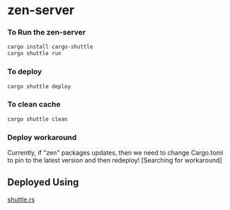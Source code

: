 # zen-server

### To Run the zen-server


```bash
cargo install cargo-shuttle
cargo shuttle run
```

### To deploy

```bash
cargo shuttle deploy
```

### To clean cache


```bash
cargo shuttle clean
```

### Deploy workaround
Currently, if "zen" packages updates, then we need to change Cargo.toml to pin to the latest version and then redeploy! [Searching for workaround]

## Deployed Using

[shuttle.rs](https://console.shuttle.rs)
